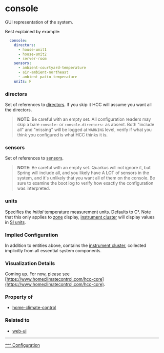console
==

GUI representation of the system.

Best explained by example:

```yaml
  console:
    directors:
      - house-unit1
      - house-unit2
      - server-room
    sensors:
      - ambient-courtyard-temperature
      - air-ambient-northeast
      - ambient-patio-temperature
    units: F
```

### directors
Set of references to [directors](./directors.md). If you skip it HCC will assume you want all the directors.

> **NOTE**: Be careful with an empty set. All configuration readers may skip a bare `console:` or `console.directors:` as absent.
> Both "include all" and "missing" will be logged at `WARNING` level, verify if what you think you configured is what HCC thinks it is.

### sensors
Set of references to [sensors](./sensors-switches-fans.md).

> **NOTE**: Be careful with an empty set. Quarkus will not ignore it, but Spring will include all, and you likely have A LOT of sensors in the system, and it's unlikely that you want all of them on the console.
> Be sure to examine the boot log to verify how exactly the configuration was interpreted.

### units

Specifies the _initial_ temperature measurement units. Defaults to C&deg;. Note that this only applies to [zone](./zones.md) display, [instrument cluster](../instrument-cluster/index.md) will display values in [SI units](https://en.wikipedia.org/wiki/International_System_of_Units).

### Implied Configuration

In addition to entities above, contains the [instrument cluster](../instrument-cluster/index.md), collected implicitly from all essential system components.

### Visualization Details

Coming up. For now, please see [https://www.homeclimatecontrol.com/hcc-core](https://www.homeclimatecontrol.com/hcc-core).

### Property of
* [home-climate-control](./home-climate-control.md)

### Related to
* [web-ui](./web-ui.md)

---
[^^^ Configuration](./index.md)
